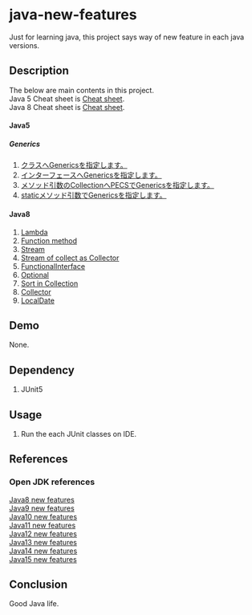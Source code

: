 # java-new-features
Just for learning java, this project says way of new feature in each java versions.  

## Description
The below are main contents in this project.  
Java 5 Cheat sheet is [Cheat sheet](https://github.com/fukugit/java-new-features/wiki/Cheat-sheet-for-Java-5).  
Java 8 Cheat sheet is [Cheat sheet](https://github.com/fukugit/java-new-features/wiki/Cheat-sheet-for-Java-8).  

#### Java5
##### Generics
1. [クラスへGenericsを指定します。](src/test/java/com/github/fukugit/newfeatures/java5/generics/GenericsForClass.java)  
2. [インターフェースへGenericsを指定します。](src/test/java/com/github/fukugit/newfeatures/java5/generics/GenericsForInterface.java)  
3. [メソッド引数のCollectionへPECSでGenericsを指定します。](src/test/java/com/github/fukugit/newfeatures/java5/generics/GenericsForExtendsSuper.java)  
4. [staticメソッド引数でGenericsを指定します。](src/test/java/com/github/fukugit/newfeatures/java5/generics/GenericsForMethod.java)  

#### Java8
1. [Lambda](src/main/java/jp/co/example/java8/LambdaFeature.java)  
2. [Function method](src/main/java/jp/co/example/java8/FunctionFeature.java)  
3. [Stream](src/main/java/jp/co/example/java8/StreamFeature.java)  
4. [Stream of collect as Collector](src/main/java/jp/co/example/java8/CollectorFeature.java)  
5. [FunctionalInterface](src/main/java/jp/co/example/java8/FunctionalInterfaceFeature.java)  
6. [Optional](src/main/java/jp/co/example/java8/OptionalFeature.java)  
7. [Sort in Collection](src/main/java/jp/co/example/java8/CollectionsSortFeature.java)  
8. [Collector](src/main/java/jp/co/example/java8/CollectorFeature.java)  
9. [LocalDate](src/main/java/jp/co/example/java8/LocalDateFeature.java)  

## Demo
None.  

## Dependency
1. JUnit5  

## Usage
1. Run the each JUnit classes on IDE.  

## References
### Open JDK references
[Java8 new features](https://openjdk.java.net/projects/jdk8/features)  
[Java9 new features](https://openjdk.java.net/projects/jdk9/)  
[Java10 new features](https://openjdk.java.net/projects/jdk/10/)  
[Java11 new features](https://openjdk.java.net/projects/jdk/11/)  
[Java12 new features](https://openjdk.java.net/projects/jdk/12/)  
[Java13 new features](https://openjdk.java.net/projects/jdk/13/)  
[Java14 new features](https://openjdk.java.net/projects/jdk/14/)  
[Java15 new features](https://openjdk.java.net/projects/jdk/15/)  

## Conclusion
Good Java life.  
